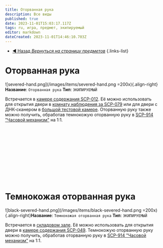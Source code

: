 ```yaml
---
title: Оторванная рука
description: Все виды
published: true
date: 2023-11-01T15:03:17.117Z
tags: ru, игра, предмет, экипируемый
editor: markdown
dateCreated: 2023-11-01T14:46:10.703Z
---
```


- [:arrow_backward: Назад *Вернуться на страницу предметов*](/ru/game/items#предметы)
{.links-list}
# Оторванная рука
![severed-hand.png](/images/items/severed-hand.png =200x){.align-right}**Название**: `Оторванная рука`
**Тип**: `ЭКИПИРУЕМЫЙ`

Встречается в [камере содержания SCP-012](/ru/game/rooms/012). Её можно использовать для открытия двери в [комнату наблюдения за SCP-079](/ru/game/rooms/079) или для двери с ДНК-сканером в [большой тестовой камере](/ru/game/rooms/682).
Оторванную руку также можно получить, обработав темнокожую оторванную руку в [SCP-914 "Часовой механизм"](/ru/game/rooms/scp914) на 1:1.


‎ 

‎ 

‎ 

‎ 

‎ 

‎ 
# Темнокожая оторванная рука
![black-severed-hand.png](/images/items/black-severed-hand.png =200x){.align-right}**Название**: `Темнокожая оторванная рука`
**Тип**: `ЭКИПИРУЕМЫЙ`

Встречается в [складовом зале](/ru/game/rooms/939). Её можно использовать для открытия двери в [камере содержания SCP-049](/ru/game/rooms/049). Темнокожую оторванную руку можно получить, обработав оторванную руку в [SCP-914 "Часовой механизм"](/ru/game/rooms/scp914) на 1:1.

‎ 

‎ 

‎ 

‎ 

‎ 
